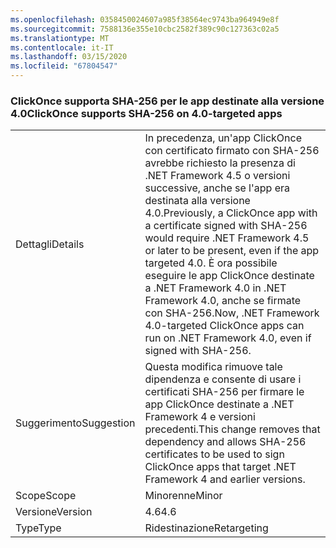 ```yaml
---
ms.openlocfilehash: 0358450024607a985f38564ec9743ba964949e8f
ms.sourcegitcommit: 7588136e355e10cbc2582f389c90c127363c02a5
ms.translationtype: MT
ms.contentlocale: it-IT
ms.lasthandoff: 03/15/2020
ms.locfileid: "67804547"
---
```

### <a name="clickonce-supports-sha-256-on-40-targeted-apps"></a><span data-ttu-id="2a64c-101">ClickOnce supporta SHA-256 per le app destinate alla versione 4.0</span><span class="sxs-lookup"><span data-stu-id="2a64c-101">ClickOnce supports SHA-256 on 4.0-targeted apps</span></span>

|   |   |
|---|---|
|<span data-ttu-id="2a64c-102">Dettagli</span><span class="sxs-lookup"><span data-stu-id="2a64c-102">Details</span></span>|<span data-ttu-id="2a64c-103">In precedenza, un'app ClickOnce con certificato firmato con SHA-256 avrebbe richiesto la presenza di .NET Framework 4.5 o versioni successive, anche se l'app era destinata alla versione 4.0.</span><span class="sxs-lookup"><span data-stu-id="2a64c-103">Previously, a ClickOnce app with a certificate signed with SHA-256 would require .NET Framework 4.5 or later to be present, even if the app targeted 4.0.</span></span> <span data-ttu-id="2a64c-104">È ora possibile eseguire le app ClickOnce destinate a .NET Framework 4.0 in .NET Framework 4.0, anche se firmate con SHA-256.</span><span class="sxs-lookup"><span data-stu-id="2a64c-104">Now, .NET Framework 4.0-targeted ClickOnce apps can run on .NET Framework 4.0, even if signed with SHA-256.</span></span>|
|<span data-ttu-id="2a64c-105">Suggerimento</span><span class="sxs-lookup"><span data-stu-id="2a64c-105">Suggestion</span></span>|<span data-ttu-id="2a64c-106">Questa modifica rimuove tale dipendenza e consente di usare i certificati SHA-256 per firmare le app ClickOnce destinate a .NET Framework 4 e versioni precedenti.</span><span class="sxs-lookup"><span data-stu-id="2a64c-106">This change removes that dependency and allows SHA-256 certificates to be used to sign ClickOnce apps that target .NET Framework 4 and earlier versions.</span></span>|
|<span data-ttu-id="2a64c-107">Scope</span><span class="sxs-lookup"><span data-stu-id="2a64c-107">Scope</span></span>|<span data-ttu-id="2a64c-108">Minorenne</span><span class="sxs-lookup"><span data-stu-id="2a64c-108">Minor</span></span>|
|<span data-ttu-id="2a64c-109">Versione</span><span class="sxs-lookup"><span data-stu-id="2a64c-109">Version</span></span>|<span data-ttu-id="2a64c-110">4.6</span><span class="sxs-lookup"><span data-stu-id="2a64c-110">4.6</span></span>|
|<span data-ttu-id="2a64c-111">Type</span><span class="sxs-lookup"><span data-stu-id="2a64c-111">Type</span></span>|<span data-ttu-id="2a64c-112">Ridestinazione</span><span class="sxs-lookup"><span data-stu-id="2a64c-112">Retargeting</span></span>|
